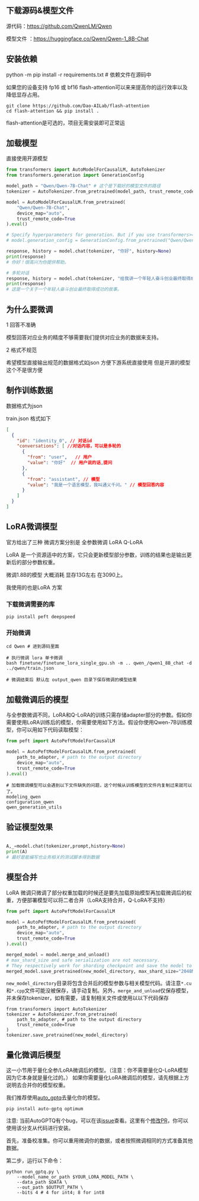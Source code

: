 

## 下载源码&模型文件

源代码：https://github.com/QwenLM/Qwen

模型文件 ：https://huggingface.co/Qwen/Qwen-1_8B-Chat



## 安装依赖

python -m pip install -r requirements.txt # 依赖文件在源码中 



如果您的设备支持 fp16 或 bf16 flash-attention可以来来提高你的运行效率以及降低显存占用。

```
git clone https://github.com/Dao-AILab/flash-attention
cd flash-attention && pip install .
```

flash-attention是可选的，项目无需安装即可正常运



## 加载模型

直接使用开源模型

```python
from transformers import AutoModelForCausalLM, AutoTokenizer
from transformers.generation import GenerationConfig

model_path = "Qwen/Qwen-7B-Chat" # 这个是下载好的模型文件的路径
tokenizer = AutoTokenizer.from_pretrained(model_path, trust_remote_code=True)

model = AutoModelForCausalLM.from_pretrained(
    "Qwen/Qwen-7B-Chat",
    device_map="auto",
    trust_remote_code=True
).eval()

# Specify hyperparameters for generation. But if you use transformers>=4.32.0, there is no need to do this.
# model.generation_config = GenerationConfig.from_pretrained("Qwen/Qwen-7B-Chat", trust_remote_code=True)

response, history = model.chat(tokenizer, "你好", history=None)
print(response)
# 你好！很高兴为你提供帮助。

# 多轮对话
response, history = model.chat(tokenizer, "给我讲一个年轻人奋斗创业最终取得成功的故事。", history=history)
print(response)
# 这是一个关于一个年轻人奋斗创业最终取得成功的故事。
```



## 为什么要微调

1 回答不准确

模型回答对应业务的精度不够需要我们提供对应业务的数据来支持。



2 格式不规范

希望模型直接输出规范的数据格式如json 方便下游系统直接使用 但是开源的模型这个不是很方便





## 制作训练数据

数据格式为json 

train.json 格式如下 

```json
[
  {
    "id": "identity_0", // 对话id 
    "conversations": [ //对话内容，可以是多轮的
      {
        "from": "user",   // 用户
        "value": "你好"  // 用户说的话,提问
      },
      {
        "from": "assistant", // 模型
        "value": "我是一个语言模型，我叫通义千问。" // 模型回答内容
      }
    ]
  }
]
```







## LoRA微调模型

官方给出了三种 微调方案分别是  全参数微调 LoRA Q-LoRA

LoRA  是一个资源适中的方案，它只会更新模型部分参数，训练的结果也是输出更新后的部分参数权重。

微调1.8B的模型 大概消耗 显存13G左右 在3090上。

我使用的也是LoRA  方案

### 下载微调需要的库

```
pip install peft deepspeed
```



### 开始微调



```shell
cd Qwen # 进到源码里面

# 执行微调 lora 单卡微调
bash finetune/finetune_lora_single_gpu.sh -m .. qwen_/qwen1_8B_chat -d ../qwen/train.json 

# 微调结束后 默认在 output_qwen 目录下保存微调的模型结果

```



## 加载微调后的模型

与全参数微调不同，LoRA和Q-LoRA的训练只需存储adapter部分的参数。假如你需要使用LoRA训练后的模型，你需要使用如下方法。假设你使用Qwen-7B训练模型，你可以用如下代码读取模型：

```python
from peft import AutoPeftModelForCausalLM

model = AutoPeftModelForCausalLM.from_pretrained(
    path_to_adapter, # path to the output directory
    device_map="auto",
    trust_remote_code=True
).eval()

```





```
# 加载微调模型可以会遇到以下文件缺失的问题，这个时候从训练模型的文件内复制过来就可以了。
modeling_qwen
configuration_qwen
qwen_generation_utils
```



## 验证模型效果

```python

A,_=model.chat(tokenizer,prompt,history=None)
print(A)
# 最好是能编写也业务相关的测试脚本得到数据
```







## 模型合并

LoRA 微调只微调了部分权重加载的时候还是要先加载原始模型再加载微调后的权重，方便部署模型可以将二者合并（LoRA支持合并，Q-LoRA不支持）



```python
from peft import AutoPeftModelForCausalLM

model = AutoPeftModelForCausalLM.from_pretrained(
    path_to_adapter, # path to the output directory
    device_map="auto",
    trust_remote_code=True
).eval()

merged_model = model.merge_and_unload()
# max_shard_size and safe serialization are not necessary. 
# They respectively work for sharding checkpoint and save the model to safetensors
merged_model.save_pretrained(new_model_directory, max_shard_size="2048MB", safe_serialization=True)
```

`new_model_directory`目录将包含合并后的模型参数与相关模型代码。请注意`*.cu`和`*.cpp`文件可能没被保存，请手动复制。另外，`merge_and_unload`仅保存模型，并未保存tokenizer，如有需要，请复制相关文件或使用以以下代码保存

```
from transformers import AutoTokenizer
tokenizer = AutoTokenizer.from_pretrained(
    path_to_adapter, # path to the output directory
    trust_remote_code=True
)
tokenizer.save_pretrained(new_model_directory)
```

## 量化微调后模型

这一小节用于量化全参/LoRA微调后的模型。（注意：你不需要量化Q-LoRA模型因为它本身就是量化过的。） 如果你需要量化LoRA微调后的模型，请先根据上方说明去合并你的模型权重。

我们推荐使用[auto_gptq](https://github.com/PanQiWei/AutoGPTQ)去量化你的模型。

```
pip install auto-gptq optimum
```



注意: 当前AutoGPTQ有个bug，可以在该[issue](https://github.com/PanQiWei/AutoGPTQ/issues/370)查看。这里有个[修改PR](https://github.com/PanQiWei/AutoGPTQ/pull/495)，你可以使用该分支从代码进行安装。

首先，准备校准集。你可以重用微调你的数据，或者按照微调相同的方式准备其他数据。

第二步，运行以下命令：

```
python run_gptq.py \
    --model_name_or_path $YOUR_LORA_MODEL_PATH \
    --data_path $DATA \
    --out_path $OUTPUT_PATH \
    --bits 4 # 4 for int4; 8 for int8
```